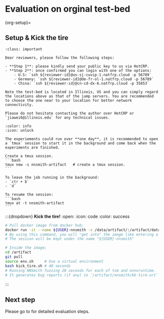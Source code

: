 # Evaluation on orginal test-bed

(org-setup)=
## Setup & Kick the tire

``````{admonition} Access the original test-bed
:class: important

Dear reviewers, please follow the following steps:

- **Step 1**: please kindly send your public key to us via HotCRP.
- **Step 2**: once confirmed you can login with one of the options:
    - U.S: `ssh ${reviewer-id}@us-sj-cuvip-1.natfrp.cloud -p 56789`
    - Germany: `ssh ${reviewer-id}@de-fr-ol-1.natfrp.cloud -p 56789`
    - China: `ssh ${reviewer-id}@cn-cd-dx-6.natfrp.cloud -p 35853`

Note the test-bed is located in Illinois, US and you can simply regard the locations above as that of the jump servers. You are recommended to choose the one near to your location for better network connectivity.

Please do not hesitate contacting the author over HotCRP or `jiawei6@illinois.edu` for any technical issues.
``````

``````{dropdown} **Use TMUX to run long experiments in the background**
:color: info
:icon: unlock

The experiements could run over **one day**, it is recommended to open a `tmux` session to start it in the background and come back when the experiments are finished.

Create a tmux session.
```bash
tmux new -s nnsmith-artifact   # create a tmux session.
```

To leave the job running in the background:
- `ctr + b`
- `d`

To resume the session:
```bash
tmux at -t nnsmith-artifact
```
``````

:::{dropdown} **Kick the tire!**
:open:
:icon: code
:color: success
```bash
# Pull docker image from docker hub;
docker run -it --name ${USER}-nnsmith -v /data/artifact/:/artifact/data/ ganler/nnsmith-asplos23-ae
# By using this command, you will "get into" the image like entering a virtual machine.
# The session will be kept under the name "${USER}-nnsmith"

# Inside the image;
cd /artifact
git pull
source env.sh     # Use a virtual environment
bash kick_tire.sh # 40 seconds
# Running NNSmith fuzzing 20 seconds for each of tvm and onnxruntime.
# It generates bug reports (if any) in `/artifact/nnsmith/kk-tire-ort` and `/artifact/nnsmith/kk-tire-tvm`.
```
:::

## Next step

Please go to **[](./evaluation.md)** for detailed evaluation steps.
